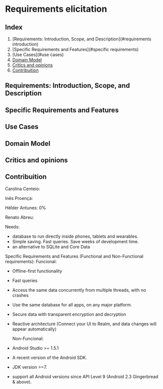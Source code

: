 # Requirements elicitation

## Index

1. [Requirements: Introduction, Scope, and Description](#requirements introduction)
2. [Specific Requirements and Features](#specific requirements)
3. [Use Cases](#use cases)
3. [Domain Model](#domain)
4. [Critics and opinions](#conclusion)
5. [Contribuition](#contribuition)


## Requirements: Introduction, Scope, and Description <a name="requirements introduction"></a>

## Specific Requirements and Features <a name="specific requirements"></a>

## Use Cases <a name="use cases"></a>

## Domain Model <a name="domain"></a>

## Critics and opinions <a name="conclusion"></a>

## Contribuition <a name="contribuition"></a>
Carolina Centeio:

Inês Proença:

Hélder Antunes: 0%

Renato Abreu:

Needs: 
- database to run directly inside phones, tablets and wearables.
- Simple saving. Fast queries. Save weeks of development time.
- an alternative to SQLite and Core Data

Specific Requirements and Features (Functional and Non-Functional requirements):
  Funcional:
- Offline-first functionality
- Fast queries
- Access the same data concurrently from multiple threads, with no crashes
- Use the same database for all apps, on any major platform.
- Secure data with transparent encryption and decryption
- Reactive architecture (Connect your UI to Realm, and data changes will appear automatically)

  Non-Funcional:
- Android Studio >= 1.5.1
- A recent version of the Android SDK.
- JDK version >=7.
- support all Android versions since API Level 9 (Android 2.3 Gingerbread & above).
